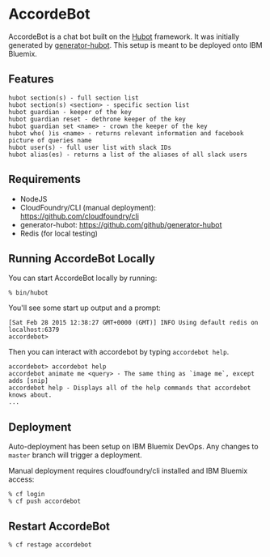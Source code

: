 # AccordeBot

AccordeBot is a chat bot built on the [Hubot][hubot] framework. It was
initially generated by [generator-hubot][generator-hubot]. This setup is meant to be deployed onto IBM Bluemix.

[hubot]: http://hubot.github.com
[generator-hubot]: https://github.com/github/generator-hubot

## Features
```
hubot section(s) - full section list
hubot section(s) <section> - specific section list
hubot guardian - keeper of the key
hubot guardian reset - dethrone keeper of the key
hubot guardian set <name> - crown the keeper of the key
hubot who( )is <name> - returns relevant information and facebook picture of queries name
hubot user(s) - full user list with slack IDs
hubot alias(es) - returns a list of the aliases of all slack users
```

## Requirements
- NodeJS
- CloudFoundry/CLI (manual deployment): https://github.com/cloudfoundry/cli
- generator-hubot: https://github.com/github/generator-hubot
- Redis (for local testing)

## Running AccordeBot Locally

You can start AccordeBot locally by running:

```
% bin/hubot
```

You'll see some start up output and a prompt:

```
[Sat Feb 28 2015 12:38:27 GMT+0000 (GMT)] INFO Using default redis on localhost:6379
accordebot>
```

Then you can interact with accordebot by typing `accordebot help`.

```
accordebot> accordebot help
accordebot animate me <query> - The same thing as `image me`, except adds [snip]
accordebot help - Displays all of the help commands that accordebot knows about.
...
```

## Deployment

Auto-deployment has been setup on IBM Bluemix DevOps. Any changes to `master` branch will trigger a deployment.

Manual deployment requires cloudfoundry/cli installed and IBM Bluemix access:

```
% cf login
% cf push accordebot
```

## Restart AccordeBot

```
% cf restage accordebot
```
